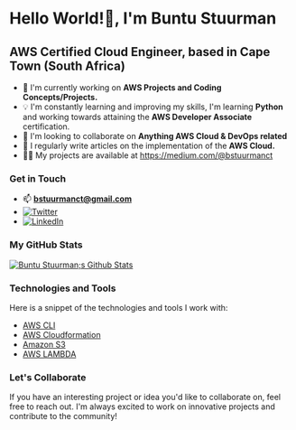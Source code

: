 # Hello World!👋, I'm Buntu Stuurman

##  AWS Certified Cloud Engineer, based in Cape Town (South Africa)

- 🚀 I'm currently working on **AWS Projects and Coding Concepts/Projects.**
- 💡 I'm constantly learning and improving my skills, I'm learning **Python** and working towards attaining the **AWS Developer Associate** certification.
- 👯 I'm looking to collaborate on **Anything AWS Cloud & DevOps related**
- 📝 I regularly write articles on the implementation of the **AWS Cloud.**
- 👨‍💻 My projects are available at https://medium.com/@bstuurmanct

### Get in Touch
- 📫 **bstuurmanct@gmail.com**
- [![Twitter](https://img.shields.io/badge/-Twitter-1DA1F2?style=flat-square&logo=twitter&logoColor=white)](https://twitter.com/buntus_)
- [![LinkedIn](https://img.shields.io/badge/-LinkedIn-0077B5?style=flat-square&logo=linkedin&logoColor=white)](https://linkedin.com/Buntu-Stuurman)

### My GitHub Stats
[![Buntu Stuurman;s Github Stats](https://github-readme-stats.vercel.app/api?username=yourusername&show_icons=true&theme=dark)](https://github.com/yourusername)

### Technologies and Tools
Here is a snippet of the technologies and tools I work with:
- [AWS CLI](https://aws.amazon.com/cli/)
- [AWS Cloudformation](https://docs.aws.amazon.com/AWSCloudFormation/latest/UserGuide/Welcome.html)
- [Amazon S3](https://aws.amazon.com/s3/)
- [AWS LAMBDA](https://aws.amazon.com/lambda/)

### Let's Collaborate
If you have an interesting project or idea you'd like to collaborate on, feel free to reach out. I'm always excited to work on innovative projects and contribute to the community!

<!---
buntu-s/buntu-s is a ✨ special ✨ repository because its `README.md` (this file) appears on your GitHub profile.
You can click the Preview link to take a look at your changes.
--->
